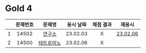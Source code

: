 # Gold 4

|     | 문제번호 |          문제명          | 응시 날짜 | 채점 결과 |            재응시             |
| :-: | :------: | :----------------------: | :-------: | :-------: | :---------------------------: |
|  1  |  14502   |   [연구소](./14502.js)   | 23.02.03  |     X     | [23.02.06](./replay/14502.js) |
|  2  |  14500   | [테트로미노](./14500.js) | 23.02.06  |     X     |
